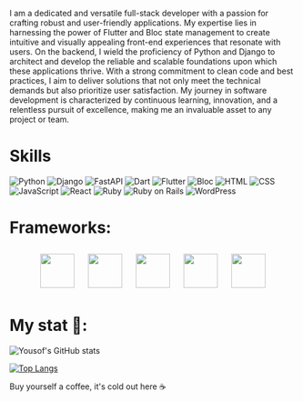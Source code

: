 I am a dedicated and versatile full-stack developer with a passion for crafting robust and user-friendly applications. My expertise lies in harnessing the power of Flutter and Bloc state management to create intuitive and visually appealing front-end experiences that resonate with users. On the backend, I wield the proficiency of Python and Django to architect and develop the reliable and scalable foundations upon which these applications thrive. With a strong commitment to clean code and best practices, I aim to deliver solutions that not only meet the technical demands but also prioritize user satisfaction. My journey in software development is characterized by continuous learning, innovation, and a relentless pursuit of excellence, making me an invaluable asset to any project or team.


# Skills

![Python](https://img.shields.io/badge/Python-Expert-blue?style=for-the-badge&logo=python)
![Django](https://img.shields.io/badge/Django-Expert-green?style=for-the-badge&logo=django)
![FastAPI](https://img.shields.io/badge/FastAPI-Expert-blue?style=for-the-badge&logo=fastapi)
![Dart](https://img.shields.io/badge/Dart-Expert-blue?style=for-the-badge&logo=dart)
![Flutter](https://img.shields.io/badge/Flutter-Expert-blue?style=for-the-badge&logo=flutter)
![Bloc](https://img.shields.io/badge/Bloc-Expert-blue?style=for-the-badge&logo=flutter)
![HTML](https://img.shields.io/badge/HTML-Expert-orange?style=for-the-badge&logo=html5)
![CSS](https://img.shields.io/badge/CSS-Expert-blue?style=for-the-badge&logo=css3)
![JavaScript](https://img.shields.io/badge/JavaScript-Expert-yellow?style=for-the-badge&logo=javascript)
![React](https://img.shields.io/badge/React-Expert-blue?style=for-the-badge&logo=react)
![Ruby](https://img.shields.io/badge/Ruby-Expert-red?style=for-the-badge&logo=ruby)
![Ruby on Rails](https://img.shields.io/badge/Ruby%20on%20Rails-Expert-red?style=for-the-badge&logo=rubyonrails)
![WordPress](https://img.shields.io/badge/WordPress-Expert-blue?style=for-the-badge&logo=wordpress)


<h1>Frameworks:</h1>

<div align="center">
  <img src="https://seeklogo.com/images/D/django-logo-4C5ECF7036-seeklogo.com.png" height="60" style="margin: 10px">
  <img src="https://seeklogo.com/images/F/flutter-logo-5086DD11C5-seeklogo.com.png" height="60" style="margin: 10px">
  <img src="https://gitlab.com/uploads/-/system/project/avatar/17520894/ruby-on-rails-512.png" height="60" style="margin: 10px">
  <img src="https://falcon.readthedocs.io/en/stable/_static/img/logo.svg" height="60" style="margin: 10px">
  <img src="https://cdn.worldvectorlogo.com/logos/fastapi.svg" height="60" style="margin: 10px">
</div>


<h1>My stat 🤔:</h1>

![Yousof's GitHub stats](https://github-readme-stats.vercel.app/api?username=YOUSSSOF&show_icons=true&theme=dracula)

[![Top Langs](https://github-readme-stats.vercel.app/api/top-langs/?username=YOUSSSOF&theme=dracula)](https://github.com/anuraghazra/github-readme-stats)


Buy yourself a coffee, it's cold out here ☕
